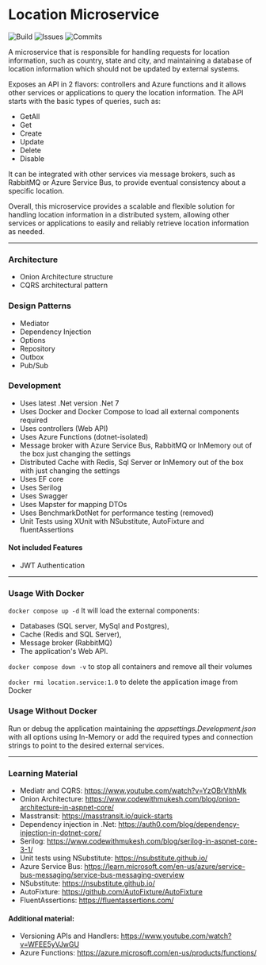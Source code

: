 # Location Microservice

![Build](https://img.shields.io/github/actions/workflow/status/Matozap/Location-Microservice/main-build.yml?style=for-the-badge&logo=github&color=0D7EBF)
![Issues](https://img.shields.io/github/issues/Matozap/Location-Microservice?style=for-the-badge&logo=github&color=0D7EBF)
![Commits](https://img.shields.io/github/last-commit/Matozap/Location-Microservice?style=for-the-badge&logo=github&color=0D7EBF)




A microservice that is responsible for handling requests for location information, such as country, state and city, 
and maintaining a database of location information which should not be updated by external systems.

Exposes an API in 2 flavors: controllers and Azure functions and it allows other services or applications to query the location information. 
The API starts with the basic types of queries, such as:
- GetAll
- Get
- Create
- Update
- Delete
- Disable

It can be integrated with other services via message brokers, such as RabbitMQ or Azure Service Bus, to provide eventual consistency about a specific location.

Overall, this microservice provides a scalable and flexible solution for handling location information in a distributed system, allowing other services or applications to easily and reliably retrieve location information as needed.

----------------------------------


### Architecture

- Onion Architecture structure
- CQRS architectural pattern

### Design Patterns


- Mediator
- Dependency Injection
- Options
- Repository
- Outbox
- Pub/Sub

### Development

- Uses latest .Net version .Net 7 
- Uses Docker and Docker Compose to load all external components required
- Uses controllers (Web API)
- Uses Azure Functions (dotnet-isolated)
- Message broker with Azure Service Bus, RabbitMQ or InMemory out of the box just changing the settings
- Distributed Cache with Redis, Sql Server or InMemory out of the box with just changing the settings
- Uses EF core
- Uses Serilog
- Uses Swagger
- Uses Mapster for mapping DTOs
- Uses BenchmarkDotNet for performance testing (removed)
- Unit Tests using XUnit with NSubstitute, AutoFixture and fluentAssertions

#### Not included Features

- JWT Authentication

-------------------------------------

### Usage With Docker

`docker compose up -d` 
It will load the external components: 
- Databases (SQL server, MySql and Postgres), 
- Cache (Redis and SQL Server), 
- Message broker (RabbitMQ) 
- The application's Web API.

`docker compose down -v` to stop all containers and remove all their volumes

`docker rmi location.service:1.0` to delete the application image from Docker

### Usage Without Docker

Run or debug the application maintaining the _appsettings.Development.json_ with all options using In-Memory 
or add the required types and connection strings to point to the desired external services.

---------------------------------------

### Learning Material
- Mediatr and CQRS: https://www.youtube.com/watch?v=YzOBrVlthMk
- Onion Architecture: https://www.codewithmukesh.com/blog/onion-architecture-in-aspnet-core/
- Masstransit: https://masstransit.io/quick-starts
- Dependency injection in .Net: https://auth0.com/blog/dependency-injection-in-dotnet-core/
- Serilog: https://www.codewithmukesh.com/blog/serilog-in-aspnet-core-3-1/
- Unit tests using NSubstitute: https://nsubstitute.github.io/
- Azure Service Bus: https://learn.microsoft.com/en-us/azure/service-bus-messaging/service-bus-messaging-overview
- NSubstitute: https://nsubstitute.github.io/
- AutoFixture: https://github.com/AutoFixture/AutoFixture
- FluentAssertions: https://fluentassertions.com/

#### Additional material:
- Versioning APIs and Handlers: https://www.youtube.com/watch?v=WFEE5yVJwGU
- Azure Functions: https://azure.microsoft.com/en-us/products/functions/
